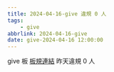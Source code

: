 ```yaml
---
title: 2024-04-16-give 違規 0 人
tags:
    - give
abbrlink: 2024-04-16-give
date: give-2024-04-16 12:00:00
---
```

give 板 [板規連結](https://www.ptt.cc/bbs/give/M.1612495900.A.C32.html)
昨天違規 0 人
